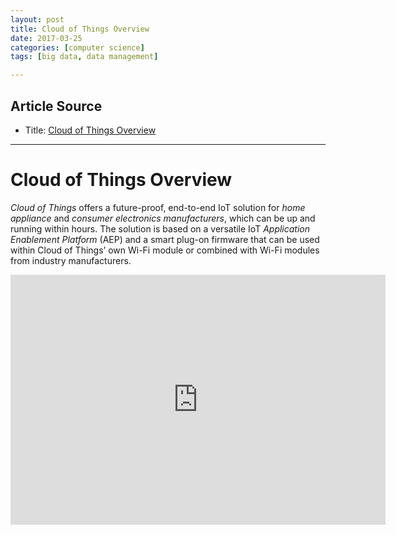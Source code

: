 ```yaml
---
layout: post
title: Cloud of Things Overview
date: 2017-03-25
categories: [computer science]
tags: [big data, data management]

---
```


## Article Source
* Title: [Cloud of Things Overview](https://www.youtube.com/watch?v=nxPyOHJtkio&spfreload=10)

---


Cloud of Things Overview 
==============

*Cloud of Things* offers a future-proof, end-to-end IoT solution for *home appliance* and *consumer electronics manufacturers*, which can be up and running within hours. The solution is based on a versatile IoT *Application Enablement Platform* (AEP) and a smart plug-on firmware that can be used within Cloud of Things’ own Wi-Fi module or combined with Wi-Fi modules from industry manufacturers.


<iframe width="600" height="400" src="https://www.youtube.com/embed/nxPyOHJtkio" frameborder="0" allowfullscreen></iframe>


